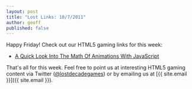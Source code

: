 ```yaml
---
layout: post
title: "Lost Links: 10/7/2011"
author: geoff
published: false
---
```

Happy Friday! Check out our HTML5 gaming links for this week:

* [A Quick Look Into The Math Of Animations With JavaScript][1]

That's all for this week. Feel free to point us at interesting HTML5 gaming content via Twitter ([@lostdecadegames](https://twitter.com/#!/lostdecadegames)) or by emailing us at [{{ site.email }}]({{ site.email }}).

[1]: http://coding.smashingmagazine.com/2011/10/04/quick-look-math-animations-javascript/
